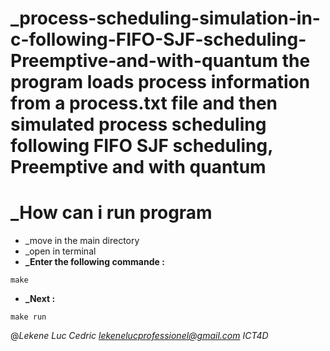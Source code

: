 # _process-scheduling-simulation-in-c-following-FIFO-SJF-scheduling-Preemptive-and-with-quantum the program loads process information from a process.txt file and then simulated process scheduling following FIFO SJF scheduling, Preemptive and with quantum
# _How can i run program 
- _move in the main directory
- _open in terminal
- **_Enter the following commande :**
```
make
```
- **_Next :**
```
make run
```
@_Lekene Luc Cedric lekenelucprofessionel@gmail.com ICT4D_
